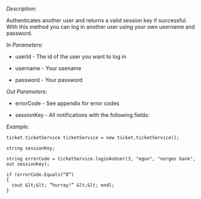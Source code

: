 <properties date="2016-06-24"
SortOrder="170"
/>

*Description*:

Authenticates another user and returns a valid session key if successful. With this method you can log in another user using your own username and password.

                  

*In Parameters*:

* userId              - The id of the user you want to log in

* username         - Your usename

* password         - Your password  

 

 

*Out Parameters*:

* errorCode  - See appendix for error codes

* sessionKey            - All notifications with the following fields:



*Example*:
```
ticket.ticketService ticketService = new ticket.ticketService();

string sessionKey;

string errorCode = ticketService.loginAsUser(3, "egon", "norges bank", out sessionKey);

if (errorCode.Equals(“0”)
{
  cout &lt;&lt; “hurray!” &lt;&lt; endl;
}
```
